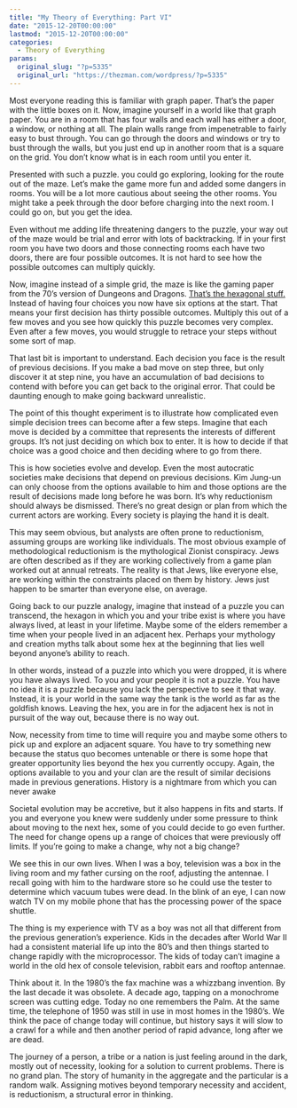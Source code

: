```yaml
---
title: "My Theory of Everything: Part VI"
date: "2015-12-20T00:00:00"
lastmod: "2015-12-20T00:00:00"
categories:
  - Theory of Everything
params:
  original_slug: "?p=5335"
  original_url: "https://thezman.com/wordpress/?p=5335"
---
```


Most everyone reading this is familiar with graph paper. That’s the
paper with the little boxes on it. Now, imagine yourself in a world like
that graph paper. You are in a room that has four walls and each wall
has either a door, a window, or nothing at all. The plain walls range
from impenetrable to fairly easy to bust through. You can go through the
doors and windows or try to bust through the walls, but you just end up
in another room that is a square on the grid. You don’t know what is in
each room until you enter it.

Presented with such a puzzle. you could go exploring, looking for the
route out of the maze. Let’s make the game more fun and added some
dangers in rooms. You will be a lot more cautious about seeing the other
rooms. You might take a peek through the door before charging into the
next room. I could go on, but you get the idea.

Even without me adding life threatening dangers to the puzzle, your way
out of the maze would be trial and error with lots of backtracking. If
in your first room you have two doors and those connecting rooms each
have two doors, there are four possible outcomes. It is not hard to see
how the possible outcomes can multiply quickly.

Now, imagine instead of a simple grid, the maze is like the gaming paper
from the 70’s version of Dungeons and Dragons. [That’s the hexagonal
stuff.](http://2.bp.blogspot.com/-koshc4Xzzkg/UqPCaasW7aI/AAAAAAAABH8/ca2ZNsoiw3A/s1600/A4HexLandscape.jpg)
Instead of having four choices you now have six options at the start.
That means your first decision has thirty possible outcomes. Multiply
this out of a few moves and you see how quickly this puzzle becomes very
complex. Even after a few moves, you would struggle to retrace your
steps without some sort of map.

That last bit is important to understand. Each decision you face is the
result of previous decisions. If you make a bad move on step three, but
only discover it at step nine, you have an accumulation of bad decisions
to contend with before you can get back to the original error. That
could be daunting enough to make going backward unrealistic.

The point of this thought experiment is to illustrate how complicated
even simple decision trees can become after a few steps. Imagine that
each move is decided by a committee that represents the interests of
different groups. It’s not just deciding on which box to enter. It is
how to decide if that choice was a good choice and then deciding where
to go from there.

This is how societies evolve and develop. Even the most autocratic
societies make decisions that depend on previous decisions. Kim Jung-un
can only choose from the options available to him and those options are
the result of decisions made long before he was born. It’s why
reductionism should always be dismissed. There’s no great design or plan
from which the current actors are working. Every society is playing the
hand it is dealt.

This may seem obvious, but analysts are often prone to reductionism,
assuming groups are working like individuals. The most obvious example
of methodological reductionism is the mythological Zionist conspiracy.
Jews are often described as if they are working collectively from a game
plan worked out at annual retreats. The reality is that Jews, like
everyone else, are working within the constraints placed on them by
history. Jews just happen to be smarter than everyone else, on average.

Going back to our puzzle analogy, imagine that instead of a puzzle you
can transcend, the hexagon in which you and your tribe exist is where
you have always lived, at least in your lifetime. Maybe some of the
elders remember a time when your people lived in an adjacent hex.
Perhaps your mythology and creation myths talk about some hex at the
beginning that lies well beyond anyone’s ability to reach.

In other words, instead of a puzzle into which you were dropped, it is
where you have always lived. To you and your people it is not a puzzle.
You have no idea it is a puzzle because you lack the perspective to see
it that way. Instead, it is your world in the same way the tank is the
world as far as the goldfish knows. Leaving the hex, you are in for the
adjacent hex is not in pursuit of the way out, because there is no way
out.

Now, necessity from time to time will require you and maybe some others
to pick up and explore an adjacent square. You have to try something new
because the status quo becomes untenable or there is some hope that
greater opportunity lies beyond the hex you currently occupy. Again, the
options available to you and your clan are the result of similar
decisions made in previous generations. History is a nightmare from
which you can never awake

Societal evolution may be accretive, but it also happens in fits and
starts. If you and everyone you knew were suddenly under some pressure
to think about moving to the next hex, some of you could decide to go
even further. The need for change opens up a range of choices that
were previously off limits. If you’re going to make a change, why not a
big change?

We see this in our own lives. When I was a boy, television was a box in
the living room and my father cursing on the roof, adjusting the
antennae. I recall going with him to the hardware store so he could use
the tester to determine which vacuum tubes were dead. In the blink of an
eye, I can now watch TV on my mobile phone that has the processing power
of the space shuttle.

The thing is my experience with TV as a boy was not all that different
from the previous generation’s experience. Kids in the decades after
World War II had a consistent material life up into the 80’s and
then things started to change rapidly with the microprocessor. The kids
of today can’t imagine a world in the old hex of console television,
rabbit ears and rooftop antennae.

Think about it. In the 1980’s the fax machine was a whizzbang invention.
By the last decade it was obsolete. A decade ago, tapping on a
monochrome screen was cutting edge. Today no one remembers the Palm. At
the same time, the telephone of 1950 was still in use in most homes in
the 1980’s. We think the pace of change today will continue, but history
says it will slow to a crawl for a while and then another period of
rapid advance, long after we are dead.

The journey of a person, a tribe or a nation is just feeling around in
the dark, mostly out of necessity, looking for a solution to current
problems. There is no grand plan. The story of humanity in the aggregate
and the particular is a random walk. Assigning motives beyond temporary
necessity and accident, is reductionism, a structural error in thinking.
